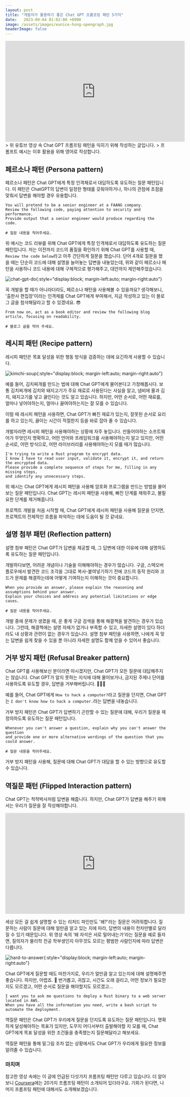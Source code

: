 ```yaml
---
layout: post
title: "개발자가 활용하기 좋은 Chat GPT 프롬프팅 패턴 5가지" 
date:   2023-09-04 01:02:00 +0900
image: /assets/images/eunice-hong-opengraph.jpg
headerImage: false
---
```



<iframe width="560" height="315" src="https://www.youtube.com/embed/WRkig3VeRLY?si=hvKzEL8rOl6Eomb6" title="YouTube video player" frameborder="0" allow="accelerometer; autoplay; clipboard-write; encrypted-media; gyroscope; picture-in-picture; web-share" allowfullscreen></iframe>
> 위 유튜브 영상 속 Chat GPT 프롬프팅 패턴을 익히기 위해 작성하는 글입니다.
> 프롬프트 예시는 이후 활용을 위해 영어로 작성합니다.

## 페르소나 패턴 (Persona pattern)

페르소나 패턴은 Chat GPT에게 특정 인격체로서 대답하도록 유도하는 질문 패턴입니다.
이 패턴은 ChatGPT의 답변이 일정한 형태를 갖춰야하거나, 하나의 관점에 초점을 맞춰서 답변을 해야할 경우 유용합니다. 


```text
You will pretend to be a senior engineer at a FAANG company. 
Review the following code, paying attention to security and performance. 
Provide output that a senior engineer would produce regarding the code. 

# 질문 내용을 적어주세요.
```

위 예시는 코드 리뷰를 위해 Chat GPT에게 특정 인격체로서 대답하도록 유도하는 질문 패턴입니다.
저는 이전까지 코드의 품질을 확인하기 위해 Chat GPT를 사용할 때, `Review the code below`라고 아주 간단하게 질문을 했습니다.
단어 4개로 질문을 했을 때는 단순히 코드에 대해 설명을 늘어놓는 답변을 내놓았는데,
위와 같이 페르소나 패턴을 사용하니 코드 내용에 대해 구체적으로 평가해주고, 대안까지 제안해주었습니다.

![chat-gpt-do](https://giphy.com/gifs/pudgypenguins-internet-bard-chatgpt-0lGd2OXXHe4tFhb7Wh){:style="display:block; margin-left:auto; margin-right:auto"}

꼭 개발을 할 때가 아니라더라도, 페르소나 패턴을 사용해볼 수 있을까요?
생각해보니, '출판사 편집장'이라는 인격체를 Chat GPT에게 부여해서, 지금 작성하고 있는 이 블로그 글을 첨삭해달라고 할 수 있겠네요. 
😎

```text
From now on, act as a book editor and review the following blog article, focusing on readability.

# 블로그 글을 적어 주세요.
```

## 레시피 패턴 (Recipe pattern)

레시피 패턴은 목표 달성을 위한 행동 방식을 검증하는 데에 요긴하게 사용할 수 있습니다.

![kimchi-soup](https://media.giphy.com/media/JR6vxmWsXIE3TuPQkQ/giphy.gif){:style="display:block; margin-left:auto; margin-right:auto"}

예를 들어, 김치찌개를 만드는 법에 대해 Chat GPT에게 물어본다고 가정해봅시다.
보통 김치찌개에 김치와 돼지고기가 주요 재료로 사용된다는 사실을 알고, 냄비에 물과 김치, 돼지고기를 넣고 끓인다는 것도 알고 있습니다.
하지만, 어떤 순서로, 어떤 재료를, 얼마나 넣어야하는지, 얼마나 끓여야하는지는 잘 모를 수 있습니다.

이럴 때 레시피 패턴을 사용하면, Chat GPT가 빠진 재료가 있는지, 잘못된 순서로 요리를 하고 있는지, 
끓이는 시간이 적절한지 등을 바로 잡아 줄 수 있습니다.

개발자라면 레시피 패턴을 사용해야하는 상황에 자주 놓입니다.
만들어야하는 소프트웨어가 무엇인지 명확하고, 어떤 언어와 프레임워크를 사용해야하는지 알고 있지만,
어떤 순서로, 어떤 방식으로, 어떤 라이브러리를 사용해야하는지 모를 때가 많습니다.

```text
I'm trying to write a Rust program to encrypt data. 
I know I have to read user input, validate it, encrypt it, and return the encrypted data. 
Please provide a complete sequence of steps for me, filling in any missing steps, 
and identify any unnecessary steps.
```

위 예시는 Chat GPT에게 레시피 패턴을 사용해 암호화 프로그램을 만드는 방법을 물어보는 질문 패턴입니다.
Chat GPT는 레시피 패턴을 사용해, 빠진 단계를 채워주고, 불필요한 단계를 제거해줍니다.

프로젝트 개발을 처음 시작할 때, Chat GPT에게 레시피 패턴을 사용해 질문을 던지면,
프로젝트의 전체적인 흐름을 파악하는 데에 도움이 될 것 같네요.


## 설명 첨부 패턴 (Reflection pattern)

설명 첨부 패턴은 Chat GPT가 답변을 제공할 때, 그 답변에 대한 이유에 대해 설명하도록 유도하는 질문 패턴입니다.

개발하다보면, 어려운 개념이나 기술을 이해해야하는 경우가 많습니다.
구글, 스택오버플로우에서 발견한 코드 조각을 그대로 복사-붙여넣기하기 전에 
코드의 동작 원리와 코드가 문제를 해결하는데에 어떻게 기여하는지 이해하는 것이 중요합니다.

```text
When you provide an answer, please explain the reasoning and assumptions behind your answer. 
Explain your choices and address any potential limitations or edge cases.

# 질문 내용을 적어주세요.
```

개발 중에 문제가 생겼을 때, 운 좋게 구글 검색을 통해 해결책을 발견하는 경우가 있습니다.
그런데, 해결책에는 설명 자체가 없거나 부족할 수 있고, 자세한 설명이 있다 하더라도 내 상황과 관련이 없는 경우가 있습니다.
설명 첨부 패턴을 사용하면, 나에게 꼭 맞는 답변을 쉽게 찾을 수 있을 뿐 아니라 자세한 설명도 함께 얻을 수 있어서 좋습니다. 

## 거부 방지 패턴 (Refusal Breaker pattern)

Chat GPT를 사용해보신 분이라면 아시겠지만, Chat GPT가 모든 질문에 대답해주지는 않습니다.
Chat GPT가 알지 못하는 지식에 대해 물어보거나, 금지된 주제나 단어를 사용하도록 유도할 경우,
답변을 거부해버립니다. 🙈🙉🙊

예를 들어, Chat GPT에게 `How to hack a computer?`라고 질문을 던지면,
Chat GPT는 `I don't know how to hack a computer.`라는 답변을 내놓습니다.

거부 방지 패턴은 Chat GPT가 답변하기 곤란할 수 있는 질문에 대해, 우리가 질문을 재정의하도록 유도하는 질문 패턴입니다.

```text
Whenever you can't answer a question, explain why you can't answer the question 
and provide one or more alternative wordings of the question that you could answer.

# 질문 내용을 적어주세요.
```

거부 방지 패턴을 사용해, 질문에 대해 Chat GPT가 대답을 할 수 있는 방향으로 유도할 수 있습니다.


## 역질문 패턴 (Flipped Interaction pattern)

Chat GPT는 척척박사처럼 답변을 해줍니다.
하지만, Chat GPT가 답변을 해주기 위해서는 우리가 질문을 잘 작성해야합니다.

<iframe width="560" height="315" src="https://www.youtube.com/embed/MO0r930Sn_8?si=c2Xy7UraueGeG1YJ" title="YouTube video player" frameborder="0" allow="accelerometer; clipboard-write; encrypted-media; gyroscope; picture-in-picture; web-share" allowfullscreen></iframe>

세상 모든 걸 쉽게 설명할 수 있는 리처드 파인만도 '왜?'라는 질문은 어려워합니다.
질문하는 사람이 질문에 대해 얼만큼 알고 있는 지에 따라, 답변의 내용이 천차만별로 달라질 수 있기 때문입니다.
위 영상 속의 ‘왜 자석은 서로 밀어내는가’라는 질문을 예로 들자면, 
질의자가 물리학 전공 학부생인지 아무것도 모르는 평범한 사람인지에 따라 답변은 다릅니다.

![hard-to-answer](https://media.giphy.com/media/aKsalVFVKsFxf4MueH/giphy.gif){:style="display:block; margin-left:auto; margin-right:auto"}

Chat GPT에게 질문할 때도 마찬가지로, 우리가 얼만큼 알고 있는지에 대해 설명해주면 좋습니다.
하지만, 어렵죠. 🤦
번거롭고, 귀찮고, 시간도 오래 걸리고, 어떤 정보가 필요한지도 모르겠고, 어떤 순서로 질문을 해야할지도 모르겠고...

```text
I want you to ask me questions to deploy a Rust binary to a web server located in AWS. 
When you have all the information you need, write a bash script to automate the deployment.
```

역질문 패턴은 Chat GPT가 우리에게 질문을 던지도록 유도하는 질문 패턴입니다.
명확하게 달성해야하는 목표가 있지만, 도무지 어디서부터 출발해야할 지 모를 때,
Chat GPT에게 목표 달성을 위한 조건들을 충족했는지 질문해달라고 해보세요.

역질문 패턴을 통해 밑그림 조차 없는 상황에서도 Chat GPT가 우리에게 필요한 정보를 알려줄 수 있습니다.

### 마치며

참고한 영상 속에는 이 글에 언급된 다섯가지 프롬프팅 패턴만 다루고 있습니다.
더 알아보니 [Coursera][prompt-engineering]에는 20가지 프롬프팅 패턴이 소개되어 있더라구요.
기회가 된다면, 나머지 프롬프팅 패턴에 대해서도 소개해보겠습니다.


[prompt-engineering]: https://www.coursera.org/learn/prompt-engineering#modules

